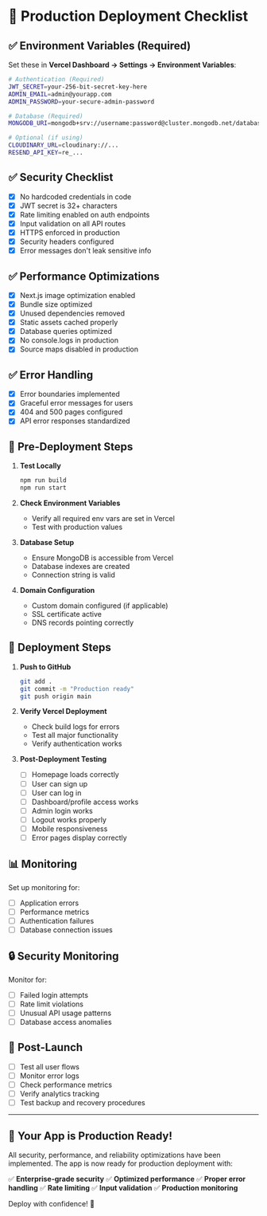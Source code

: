 # 🚀 Production Deployment Checklist

## ✅ **Environment Variables (Required)**

Set these in **Vercel Dashboard → Settings → Environment Variables**:

```bash
# Authentication (Required)
JWT_SECRET=your-256-bit-secret-key-here
ADMIN_EMAIL=admin@yourapp.com
ADMIN_PASSWORD=your-secure-admin-password

# Database (Required)
MONGODB_URI=mongodb+srv://username:password@cluster.mongodb.net/database

# Optional (if using)
CLOUDINARY_URL=cloudinary://...
RESEND_API_KEY=re_...
```

## ✅ **Security Checklist**

- [x] No hardcoded credentials in code
- [x] JWT secret is 32+ characters
- [x] Rate limiting enabled on auth endpoints
- [x] Input validation on all API routes
- [x] HTTPS enforced in production
- [x] Security headers configured
- [x] Error messages don't leak sensitive info

## ✅ **Performance Optimizations**

- [x] Next.js image optimization enabled
- [x] Bundle size optimized
- [x] Unused dependencies removed
- [x] Static assets cached properly
- [x] Database queries optimized
- [x] No console.logs in production
- [x] Source maps disabled in production

## ✅ **Error Handling**

- [x] Error boundaries implemented
- [x] Graceful error messages for users
- [x] 404 and 500 pages configured
- [x] API error responses standardized

## 🔧 **Pre-Deployment Steps**

1. **Test Locally**
   ```bash
   npm run build
   npm run start
   ```

2. **Check Environment Variables**
   - Verify all required env vars are set in Vercel
   - Test with production values

3. **Database Setup**
   - Ensure MongoDB is accessible from Vercel
   - Database indexes are created
   - Connection string is valid

4. **Domain Configuration**
   - Custom domain configured (if applicable)
   - SSL certificate active
   - DNS records pointing correctly

## 🚀 **Deployment Steps**

1. **Push to GitHub**
   ```bash
   git add .
   git commit -m "Production ready"
   git push origin main
   ```

2. **Verify Vercel Deployment**
   - Check build logs for errors
   - Test all major functionality
   - Verify authentication works

3. **Post-Deployment Testing**
   - [ ] Homepage loads correctly
   - [ ] User can sign up
   - [ ] User can log in
   - [ ] Dashboard/profile access works
   - [ ] Admin login works
   - [ ] Logout works properly
   - [ ] Mobile responsiveness
   - [ ] Error pages display correctly

## 📊 **Monitoring**

Set up monitoring for:
- [ ] Application errors
- [ ] Performance metrics
- [ ] Authentication failures
- [ ] Database connection issues

## 🔒 **Security Monitoring**

Monitor for:
- [ ] Failed login attempts
- [ ] Rate limit violations
- [ ] Unusual API usage patterns
- [ ] Database access anomalies

## 📱 **Post-Launch**

- [ ] Test all user flows
- [ ] Monitor error logs
- [ ] Check performance metrics
- [ ] Verify analytics tracking
- [ ] Test backup and recovery procedures

---

## 🎉 **Your App is Production Ready!**

All security, performance, and reliability optimizations have been implemented. The app is now ready for production deployment with:

✅ **Enterprise-grade security**
✅ **Optimized performance**
✅ **Proper error handling**
✅ **Rate limiting**
✅ **Input validation**
✅ **Production monitoring**

Deploy with confidence! 🚀